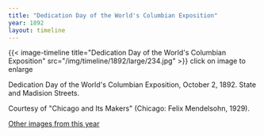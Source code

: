 ```yaml
---
title: "Dedication Day of the World's Columbian Exposition"
year: 1892
layout: timeline
---
```


{{< image-timeline title="Dedication Day of the World's Columbian Exposition" src="/img/timeline/1892/large/234.jpg" >}}
click on image to enlarge

Dedication Day of the World's Columbian Exposition, October 2, 1892. State and Madision Streets. 

Courtesy of "Chicago and Its Makers" (Chicago: Felix Mendelsohn, 1929).  

[Other images from this year](/historical/timeline/1892)